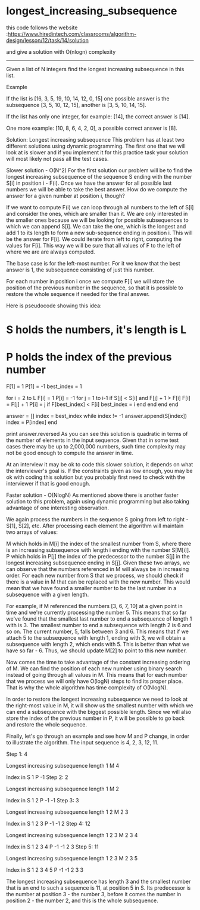 # longest_increasing_subsequence

this code follows the website :https://www.hiredintech.com/classrooms/algorithm-design/lesson/12/task/14/solution

and give a solution with O(nlogn) complexity


-----------------------------------------------------------------------------------------------


Given a list of N integers find the longest increasing subsequence in this list.

Example

If the list is [16, 3, 5, 19, 10, 14, 12, 0, 15] one possible answer is the subsequence [3, 5, 10, 12, 15], another is [3, 5, 10, 14, 15].

If the list has only one integer, for example: [14], the correct answer is [14].

One more example: [10, 8, 6, 4, 2, 0], a possible correct answer is [8].


Solution: Longest increasing subsequence
This problem has at least two different solutions using dynamic programming. The first one that we will look at is slower and if you implement it for this practice task your solution will most likely not pass all the test cases.

Slower solution - O(N^2)
For the first solution our problem will be to find the longest increasing subsequence of the sequence S ending with the number S[i] in position i - F(i). Once we have the answer for all possible last numbers we will be able to take the best answer. How do we compute the answer for a given number at position i, though?

If we want to compute F(i) we can loop through all numbers to the left of S[i] and consider the ones, which are smaller than it. We are only interested in the smaller ones because we will be looking for possible subsequences to which we can append S[i]. We can take the one, which is the longest and add 1 to its length to form a new sub-sequence ending in position i. This will be the answer for F[i]. We could iterate from left to right, computing the values for F[i]. This way we will be sure that all values of F to the left of where we are are always computed.

The base case is for the left-most number. For it we know that the best answer is 1, the subsequence consisting of just this number.

For each number in position i once we compute F[i] we will store the position of the previous number in the sequence, so that it is possible to restore the whole sequence if needed for the final answer.

Here is pseudocode showing this idea:

# S holds the numbers, it's length is L
# P holds the index of the previous number

F[1] = 1
P[1] = -1
best_index = 1

for i = 2 to L
  F[i] = 1
  P[i] = -1
  for j = 1 to i-1
    if S[j] < S[i] and F[j] + 1 > F[i]
      F[i] = F[j] + 1
      P[i] = j
      if F[best_index] < F[i]
        best_index = i
      end
    end
  end
end

answer = []
index = best_index
while index != -1
  answer.append(S[index])
  index = P[index]
end

print answer.reversed
As you can see this solution is quadratic in terms of the number of elements in the input sequence. Given that in some test cases there may be up to 2,000,000 numbers, such time complexity may not be good enough to compute the answer in time.

At an interview it may be ok to code this slower solution, it depends on what the interviewer's goal is. If the constraints given as low enough, you may be ok with coding this solution but you probably first need to check with the interviewer if that is good enough.

Faster solution - O(NlogN)
As mentioned above there is another faster solution to this problem, again using dynamic programming but also taking advantage of one interesting observation.

We again process the numbers in the sequence S going from left to right - S[1], S[2], etc. After processing each element the algorithm will maintain two arrays of values:

M which holds in M[i] the index of the smallest number from S, where there is an increasing subsequence with length i ending with the number S[M[i]].
P which holds in P[j] the index of the predecessor to the number S[j] in the longest increasing subsequence ending in S[j].
Given these two arrays, we can observe that the numbers referenced in M will always be in increasing order. For each new number from S that we process, we should check if there is a value in M that can be replaced with the new number. This would mean that we have found a smaller number to be the last number in a subsequence with a given length.

For example, if M referenced the numbers [3, 6, 7, 10] at a given point in time and we're currently processing the number 5. This means that so far we've found that the smallest last number to end a subsequence of length 1 with is 3. The smallest number to end a subsequence with length 2 is 6 and so on. The current number, 5, falls between 3 and 6. This means that if we attach 5 to the subsequence with length 1, ending with 3, we will obtain a subsequence with length 2, which ends with 5. This is better than what we have so far - 6. Thus, we should update M[2] to point to this new number.

Now comes the time to take advantage of the constant increasing ordering of M. We can find the position of each new number using binary search instead of going through all values in M. This means that for each number that we process we will only have O(logN) steps to find its proper place. That is why the whole algorithm has time complexity of O(NlogN).

In order to restore the longest increasing subsequence we need to look at the right-most value in M, it will show us the smallest number with which we can end a subsequence with the biggest possible length. Since we will also store the index of the previous number in P, it will be possible to go back and restore the whole sequence.

Finally, let's go through an example and see how M and P change, in order to illustrate the algorithm. The input sequence is 4, 2, 3, 12, 11.

Step 1: 4

Longest increasing subsequence length	1
M	4


Index in S	1
P	-1
Step 2: 2

Longest increasing subsequence length	1
M	2


Index in S	1	2
P	-1	-1
Step 3: 3

Longest increasing subsequence length	1	2
M	2	3


Index in S	1	2	3
P	-1	-1	2
Step 4: 12

Longest increasing subsequence length	1	2	3
M	2	3	4


Index in S	1	2	3	4
P	-1	-1	2	3
Step 5: 11

Longest increasing subsequence length	1	2	3
M	2	3	5


Index in S	1	2	3	4	5
P	-1	-1	2	3	3


The longest increasing subsequence has length 3 and the smallest number that is an end to such a sequence is 11, at position 5 in S. Its predecessor is the number at position 3 - the number 3, before it comes the number in position 2 - the number 2, and this is the whole subsequence.